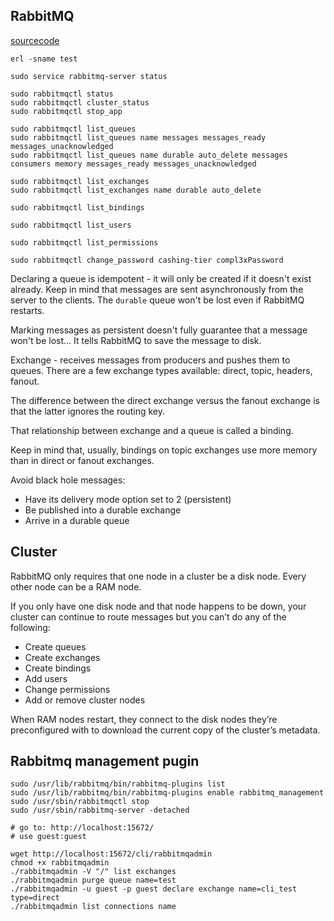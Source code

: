 RabbitMQ
-

[sourcecode](https://github.com/rabbitinaction/sourcecode)

````
erl -sname test
````
````
sudo service rabbitmq-server status

sudo rabbitmqctl status
sudo rabbitmqctl cluster_status
sudo rabbitmqctl stop_app

sudo rabbitmqctl list_queues
sudo rabbitmqctl list_queues name messages messages_ready messages_unacknowledged
sudo rabbitmqctl list_queues name durable auto_delete messages consumers memory messages_ready messages_unacknowledged

sudo rabbitmqctl list_exchanges
sudo rabbitmqctl list_exchanges name durable auto_delete

sudo rabbitmqctl list_bindings

sudo rabbitmqctl list_users

sudo rabbitmqctl list_permissions

sudo rabbitmqctl change_password cashing-tier compl3xPassword
````

Declaring a queue is idempotent - it will only be created if it doesn't exist already.
Keep in mind that messages are sent asynchronously from the server to the clients.
The `durable` queue won't be lost even if RabbitMQ restarts.

Marking messages as persistent doesn't fully guarantee that a message won't be lost...
It tells RabbitMQ to save the message to disk.

Exchange - receives messages from producers and pushes them to queues.
There are a few exchange types available: direct, topic, headers, fanout.

The difference between the direct exchange versus the fanout exchange
is that the latter ignores the routing key.

That relationship between exchange and a queue is called a binding.

Keep in mind that, usually, bindings on
topic exchanges use more memory than in direct or fanout exchanges.

Avoid black hole messages:

* Have its delivery mode option set to 2 (persistent)
* Be published into a durable exchange
* Arrive in a durable queue

## Cluster

RabbitMQ only requires that one node in a cluster be a disk node.
Every other node can be a RAM node.

If you only have one disk node and that node happens to be down,
your cluster can continue to route messages but you can’t do any of the following:

* Create queues
* Create exchanges
* Create bindings
* Add users
* Change permissions
* Add or remove cluster nodes

When RAM nodes restart, they connect to the disk nodes they’re preconfigured with
to download the current copy of the cluster’s metadata.

## Rabbitmq management pugin

````
sudo /usr/lib/rabbitmq/bin/rabbitmq-plugins list
sudo /usr/lib/rabbitmq/bin/rabbitmq-plugins enable rabbitmq_management
sudo /usr/sbin/rabbitmqctl stop
sudo /usr/sbin/rabbitmq-server -detached

# go to: http://localhost:15672/
# use guest:guest

wget http://localhost:15672/cli/rabbitmqadmin
chmod +x rabbitmqadmin
./rabbitmqadmin -V "/" list exchanges
./rabbitmqadmin purge queue name=test
./rabbitmqadmin -u guest -p guest declare exchange name=cli_test type=direct
./rabbitmqadmin list connections name
````
